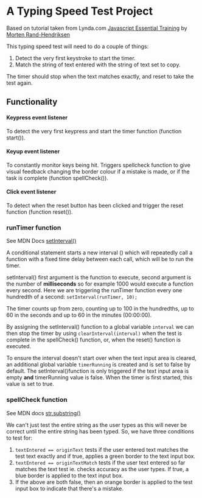 # A Typing Speed Test Project

Based on tutorial taken from Lynda.com [Javascript Essential Training](https://www.lynda.com/JavaScript-tutorials/JavaScript-Essential-Training/574716-2.html?srchtrk=index%3a1%0alinktypeid%3a2%0aq%3ajavascript+essential+training%0apage%3a1%0as%3arelevance%0asa%3atrue%0aproducttypeid%3a2) by [Morten Rand-Hendriksen](https://www.lynda.com/Morten-Rand-Hendriksen/725535-1.html)

This typing speed test will need to do a couple of things:

1. Detect the very first keystroke to start the timer.
2. Match the string of text entered with the string of text set to copy.

The timer should stop when the text matches exactly, and reset to take the test again.

## Functionality

#### Keypress event listener
To detect the very first keypress and start the timer function (function start()).


#### Keyup event listener
To constantly monitor keys being hit. Triggers spellcheck function to give visual feedback changing the border colour if a mistake is made, or if the task is complete (function spellCheck()).


#### Click event listener
To detect when the reset button has been clicked and trigger the reset function (function reset()).



### runTimer function

See MDN Docs [setInterval()](https://developer.mozilla.org/en-US/docs/Web/API/WindowOrWorkerGlobalScope/setInterval)

A conditional statement starts a new interval () which will repeatedly call a function with a fixed time delay between each call, which will be to run the timer.

setInterval() first argument is the function to execute, second argument is the number of **milliseconds** so for example 1000 would execute a function every second. Here we are triggering the runTimer function every one hundredth of a second:
`setInterval(runTimer, 10);`

The timer counts up from zero, counting up to 100 in the hundredths, up to 60 in the seconds and up to 60 in the minutes (00:00:00).

By assigning the setInterval() function to a global variable `interval` we can then stop the timer by using `clearInterval(interval)` when the test is complete in the spellCheck() function, or, when the reset() function is executed.

To ensure the interval doesn't start over when the text input area is cleared, an additional global variable `timerRunning` is created  and is set to false by default. The setInterval()function is only triggered if the text input area is empty **and** timerRunning value is false. When the timer is first started, this value is set to true.


### spellCheck function

See MDN docs
[str.substring()](https://developer.mozilla.org/en-US/docs/Web/JavaScript/Reference/Global_Objects/String/substring)

We can't just test the entire string as the user types as this will never be correct until the entire string has been typed. So, we have three conditions to test for:

1. `textEntered == originText` tests if the user entered text matches the test text exactly and if true, applies a green border to the text input box.
2. `textEntered == originTextMatch` tests if the user text entered so far matches the text test ie. checks accuracy as the user types. If true, a blue border is applied to the text input box.
3. If the above are both false, then an orange border is applied to the test input box to indicate that there's a mistake.
